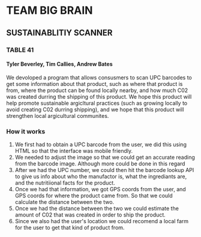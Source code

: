 # TEAM BIG BRAIN 
  
## SUSTAINABLITIY SCANNER
  
### TABLE 41
  
#### Tyler Beverley, Tim Callies, Andrew Bates
  

We devoloped a program that allows consusmers to scan UPC barcodes to get some information about that product, such as where that product is from, where the product can be found locally nearby, and how much C02 was created durring the shipping of this product. We hope this product will help promote sustainable argicltural practices (such as growing locally to avoid creating C02 durring shipping), and we hope that this product will strengthen local argicultural communites. 


### How it works
1. We first had to obtain a UPC barcode from the user, we did this using HTML so that the interface was mobile friendly. 
2. We needed to adjust the image so that we could get an accurate reading from the barcode image. Although more could be done in this regard
3. After we had the UPC number, we could then hit the barcode lookup API to give us info about who the manufactor is, what the ingrediants are, and the nutritiional facts for the product.  
4. Once we had that information, we got GPS coords from the user, and GPS coords for where the product came from. So that we could calculate the distance between the two. 
5. Once we had the distance between the two we could estimate the amount of C02 that was created in order to ship the product. 
6. Since we also had the user's location we could recomend a local farm for the user to get that kind of product from. 
